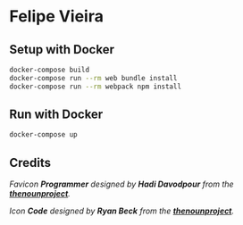 # Felipe Vieira

## Setup with Docker

```sh
docker-compose build
docker-compose run --rm web bundle install
docker-compose run --rm webpack npm install
```

## Run with Docker

```sh
docker-compose up
```

## Credits

*Favicon __Programmer__ designed by __Hadi Davodpour__
from the __[thenounproject](thenounproject.com)__.*

*Icon __Code__ designed by __Ryan Beck__
from the __[thenounproject](thenounproject.com)__.*

